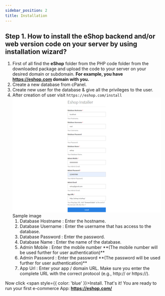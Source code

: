 ```yaml
---
sidebar_position: 2
title: Installation
---
```


## Step 1. How to install the eShop backend and/or web version code on your server by using installation wizard?

1.  First of all find the **eShop** folder from the PHP code folder from the downloaded package and upload the code to your server on your desired domain or subdomain. **For example, you have https://eshop.com domain with you.**
2.  Create a new database from cPanel.
3.  Create new user for the database & give all the privileges to the user.
4.  After creation of user visit `https://eshop.com/install`
    ![Installation Wizard](/img/web/installer-1.png)
    Sample image
    <ol>
        <li><span style={{ color: 'blue' }}>Database Hostname</span> : Enter the hostname.</li>
        <li><span style={{ color: 'blue' }}>Database Username</span> : Enter the username that has access to the database.</li>
        <li><span style={{ color: 'blue' }}>Database Password</span> : Enter the password.</li>
        <li><span style={{ color: 'blue' }}>Database Name</span> : Enter the name of the database.</li>
        <li><span style={{ color: 'blue' }}>Admin Mobile</span> : Enter the mobile number **(The mobile number will be used further for user authentication)**</li>
        <li><span style={{ color: 'blue' }}>Admin Password</span> : Enter the password **(The password will be used further for user authentication)**</li>
        <li><span style={{ color: 'blue' }}>App Url</span> : Enter your app / domain URL. Make sure you enter the complete URL with the correct protocol (e.g., http:// or https://).</li>
    </ol>

Now click <span style={{ color: 'blue' }}>Install</span>. That's it! You are ready to run your first e-commerce App: **https://eshop.com/** 
